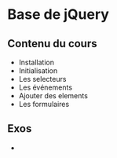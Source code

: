 # Base de jQuery

## Contenu du cours

- Installation
- Initialisation
- Les selecteurs
- Les événements
- Ajouter des elements
- Les formulaires

## Exos

- 
